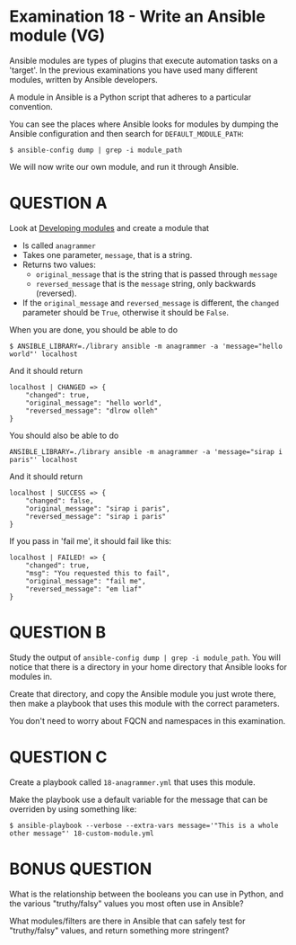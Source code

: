 # Examination 18 - Write an Ansible module (VG)

Ansible modules are types of plugins that execute automation tasks on a 'target'. In the previous
examinations you have used many different modules, written by Ansible developers.

A module in Ansible is a Python script that adheres to a particular convention.

You can see the places where Ansible looks for modules by dumping the Ansible configuration
and then search for `DEFAULT_MODULE_PATH`:

    $ ansible-config dump | grep -i module_path

We will now write our own module, and run it through Ansible.

# QUESTION A

Look at [Developing modules](https://docs.ansible.com/ansible/latest/dev_guide/developing_modules_general.html)
and create a module that

* Is called `anagrammer`
* Takes one parameter, `message`, that is a string.
* Returns two values:
    - `original_message` that is the string that is passed through `message`
    - `reversed_message` that is the `message` string, only backwards (reversed).
* If the `original_message` and `reversed_message` is different, the `changed` parameter should be `True`, otherwise
  it should be `False`.

When you are done, you should be able to do

    $ ANSIBLE_LIBRARY=./library ansible -m anagrammer -a 'message="hello world"' localhost

And it should return

    localhost | CHANGED => {
        "changed": true,
        "original_message": "hello world",
        "reversed_message": "dlrow olleh"
    }

You should also be able to do

    ANSIBLE_LIBRARY=./library ansible -m anagrammer -a 'message="sirap i paris"' localhost

And it should return

    localhost | SUCCESS => {
        "changed": false,
        "original_message": "sirap i paris",
        "reversed_message": "sirap i paris"
    }

If you pass in 'fail me', it should fail like this:

    localhost | FAILED! => {
        "changed": true,
        "msg": "You requested this to fail",
        "original_message": "fail me",
        "reversed_message": "em liaf"
    }

# QUESTION B

Study the output of `ansible-config dump | grep -i module_path`. You will notice that there is a directory
in your home directory that Ansible looks for modules in.

Create that directory, and copy the Ansible module you just wrote there, then make a playbook
that uses this module with the correct parameters.

You don't need to worry about FQCN and namespaces in this examination.

# QUESTION C

Create a playbook called `18-anagrammer.yml` that uses this module.

Make the playbook use a default variable for the message that can be overriden by using something like:

    $ ansible-playbook --verbose --extra-vars message='"This is a whole other message"' 18-custom-module.yml

# BONUS QUESTION

What is the relationship between the booleans you can use in Python, and the various "truthy/falsy" values
you most often use in Ansible?

What modules/filters are there in Ansible that can safely test for "truthy/falsy" values, and return something
more stringent?
